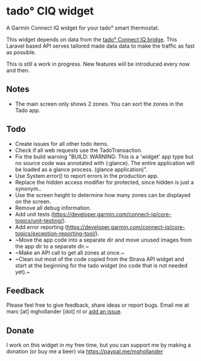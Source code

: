 # tado° CIQ widget

A Garmin Connect IQ widget for your tado° smart thermostat.

This widget depends on data from the [tado° Connect IQ bridge](https://github.com/MGHollander/tado-ciq-bridge). This
Laravel based API serves tailored made data data to make the traffic as fast as possible.

This is still a work in progress. New features will be introduced every now and then.

## Notes

- The main screen only shows 2 zones. You can sort the zones in the Tado app.

## Todo

- Create issues for all other todo items.
- Check if all web requests use the TadoTransaction.
- Fix the build warning "BUILD: WARNING: This is a 'widget' app type but no source code was annotated with (:glance). The entire application will be loaded as a glance process. (glance application)".
- Use System.error() to report errors in the production app.
- Replace the hidden access modifier for protected, since hidden is just a synonym..
- Use the screen height to determine how many zones can be displayed on the screen.
- Remove all debug information.
- Add unit tests (https://developer.garmin.com/connect-iq/core-topics/unit-testing/).
- Add error reporting (https://developer.garmin.com/connect-iq/core-topics/exception-reporting-tool/).
- ~Move the app code into a separate dir and move unused images from the app dir to a separate dir.~
- ~Make an API call to get all zones at once.~
- ~Clean out most of the code copied from the Strava API widget and start at the beginning for the tado widget (no code that is not needed yet).~

## Feedback 

Please feel free to give feedback, share ideas or report bugs. Email me at marc [at] mghollander [dot] nl 
or [add an issue](https://github.com/MGHollander/tado-ciq-widget/issues).

## Donate 

I work on this widget in my free time, but you can support me by making a donation (or buy me a beer) via 
https://paypal.me/mghollander
